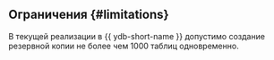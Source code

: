 ## Ограничения {#limitations}

В текущей реализации в {{ ydb-short-name }} допустимо создание резервной копии не более чем 1000 таблиц одновременно.